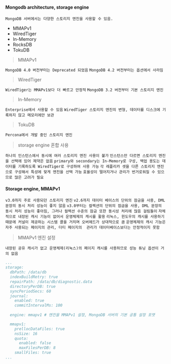 #### Mongodb architecture, storage engine

`MongoDB 서버에서는 다양한 스토리지 엔진을 사용할 수 있음.`

- MMAPv1
- WiredTiger
- In-Memory
- RocksDB
- TokuDB

> MMAPv1

`MongoDB 4.0 버전부터는 Deprecated 되었음`
`MongoDB 4.2 버전부터는 옵션에서 사라짐`

> WiredTiger

`WiredTiger는 MMAPv1보다 더 빠르고 안정적`
`MongoDB 3.2 버전부터 기본 스토리지 엔진`

> In-Memory

`Enterprise에서 사용할 수 있음`
`WiredTiger 스토리지 엔진의 변형, 데이터를 디스크에 기록하지 않고 메모리에만 보관`

> TokuDB

`Percona에서 개발 중인 스토리지 엔진`

> storage engine 혼합 사용

`하나의 인스턴스에서 동시에 여러 스토리지 엔진 사용이 불가`
`인스턴스만 다르면 스토리지 엔진을 선택에 있어 제약은 없음`
`primary와 secondary는 In-Memory로 구성, 백업 용도는 데이터를 기록하도록 WiredTiger로 구성하여 사용 가능`
`각 레플리카 셋을 다른 스토리지 엔진으로 구성해서 특성에 맞게 엔진을 선택 가능`
`효율성이 떨어지거나 관리가 번거로워질 수 있으므로 많은 고려가 필요`

#### Storage engine, MMAPv1

`v3.0까지 주로 사용되던 스토리지 엔진`
`v2.6까지 데이터 베이스의 단위의 잠금을 사용, DML 문장의 동시 처리 성능이 좋지 않음`
`v3.0부터는 컬렉션의 단위의 잠금을 사용, DML 문장의 동시 처리 성능이 좋아짐, 그러나 컬렉션 수준의 잠금 또한 동시성 처리에 많음 걸림돌이`
`자체적으로 내장된 캐시 기능이 없어서 운영체제의 캐시를 활용`
`리눅스, 윈도우의 캐시를 사용하기 때문에 커널이 제공하는 시스템 콜을 거치며 오버헤드가 상대적으로 큼`
`운영체제의 캐시 기능은 자주 사용되는 페이지의 관리, 더티 페이지의  관리가 데이터베이스보다는 안정적이지 못함`

> MMAPv1 엔진 설정

`내장된 공유 캐시가 없고 운영체제(리눅스)의 페이지 캐시를 사용하므로 성능 튜닝 옵션이 거의 없음`

```yaml
...
storage:
  dbPath: /data/db
  indexBuildRetry: true
  repairPath: /data/db/diagnostic.data
  directoryPerDB: true
  syncPeriodSecs: 60
  journal:
    enabled: true
    commitIntervalMs: 100
  
  engine: mmapv1 # 엔진을 MMAPv1 설정, MongoDB 서버의 기본 공통 설정 포맷

  mmapv1:
    prellocDataFiles: true
    nsSize: 16
    quota:
      enabled: false
      maxFilesPerDB: 8
    smallFiles: true
...
```

